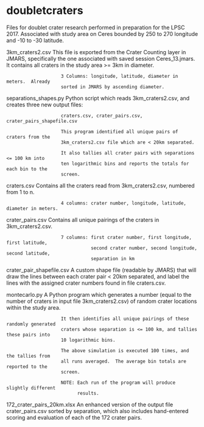 # doubletcraters

Files for doublet crater research performed in preparation for the LPSC 2017. 
Associated with study area on Ceres bounded by 250 to 270 longitude and -10 to
-30 latitude.


3km_craters2.csv        This file is exported from the Crater Counting layer in JMARS,
                        specifically the one associated with saved session Ceres_13.jmars.
                        It contains all craters in the study area >= 3km in diameter.
                    
                        3 Columns: longitude, latitude, diameter in meters.  Already
                        sorted in JMARS by ascending diameter.
                    
separations_shapes.py   Python script which reads 3km_craters2.csv, and creates three
                        new output files:
                        
                        craters.csv, crater_pairs.csv, crater_pairs_shapefile.csv
                        
                        This program identified all unique pairs of craters from the
                        3km_craters2.csv file which are < 20km separated.
                        
                        It also tallies all crater pairs with separations <= 100 km into
                        ten logarithmic bins and reports the totals for each bin to the
                        screen.

craters.csv             Contains all the craters read from 3km_craters2.csv, numbered
                        from 1 to n.
                        
                        4 columns: crater number, longitude, latitude, diameter in meters.


crater_pairs.csv        Contains all unique pairings of the craters in 3km_craters2.csv.

                        7 columns: first crater number, first longitude, first latitude,
                                   second crater number, second longitude, second latitude,
                                   separation in km


crater_pair_shapefile.csv   A custom shape file (readable by JMARS) that will draw the
                            lines between each crater pair < 20km separated, and label the
                            lines with the assigned crater numbers found in file
                            craters.csv.
                            
montecarlo.py           A Python program which generates a number (equal to the number
                        of craters in input file 3km_craters2.csv) of random crater
                        locations within the study area.
                        
                        It then identifies all unique pairings of these randomly generated
                        craters whose separation is <= 100 km, and tallies these pairs into
                        10 logarithmic bins.
 
                        The above simulation is executed 100 times, and the tallies from
                        all runs averaged.  The average bin totals are reported to the
                        screen.
                        
                        NOTE: Each run of the program will produce slightly different
                              results.
                              

172_crater_pairs_20km.xlsx  An enhanced version of the output file crater_pairs.csv sorted
                            by separation, which also includes hand-entered scoring and
                            evaluation of each of the 172 crater pairs.

